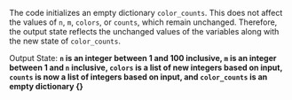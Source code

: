 The code initializes an empty dictionary `color_counts`. This does not affect the values of `n`, `m`, `colors`, or `counts`, which remain unchanged. Therefore, the output state reflects the unchanged values of the variables along with the new state of `color_counts`.

Output State: **`n` is an integer between 1 and 100 inclusive, `m` is an integer between 1 and `n` inclusive, `colors` is a list of new integers based on input, `counts` is now a list of integers based on input, and `color_counts` is an empty dictionary {}**